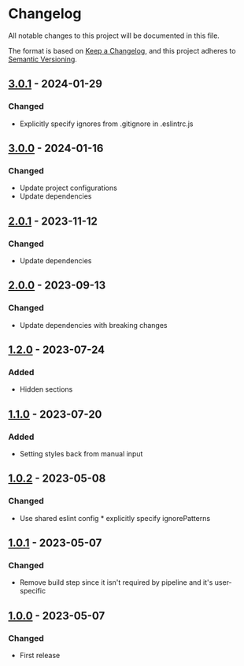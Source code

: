 # Changelog

All notable changes to this project will be documented in this file.

The format is based on [Keep a Changelog](https://keepachangelog.com/en/1.0.0/),
and this project adheres to [Semantic Versioning](https://semver.org/spec/v2.0.0.html).

## [3.0.1](../../tags/v3.0.1) - 2024-01-29
### Changed
- Explicitly specify ignores from .gitignore in .eslintrc.js

## [3.0.0](../../tags/v3.0.0) - 2024-01-16
### Changed
- Update project configurations
- Update dependencies

## [2.0.1](../../tags/v2.0.1) - 2023-11-12
### Changed
- Update dependencies

## [2.0.0](../../tags/v2.0.0) - 2023-09-13
### Changed
- Update dependencies with breaking changes

## [1.2.0](../../tags/v1.2.0) - 2023-07-24
### Added
- Hidden sections

## [1.1.0](../../tags/v1.1.0) - 2023-07-20
### Added
- Setting styles back from manual input

## [1.0.2](../../tags/v1.0.2) - 2023-05-08
### Changed
- Use shared eslint config * explicitly specify ignorePatterns

## [1.0.1](../../tags/v1.0.1) - 2023-05-07
### Changed
- Remove build step since it isn't required by pipeline and it's user-specific

## [1.0.0](../../tags/v1.0.0) - 2023-05-07
### Changed
- First release
